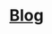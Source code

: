 # [Blog](https://aws.amazon.com/blogs/machine-learning/run-ml-inference-on-unplanned-and-spiky-traffic-using-amazon-sagemaker-multi-model-endpoints/)
